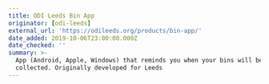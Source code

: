 ```yaml
---
title: ODI Leeds Bin App
originator: [odi-leeds]
external_url: 'https://odileeds.org/products/bin-app/'
date_added: 2019-10-06T23:00:00.000Z
date_checked: ''
summary: >-
  App (Android, Apple, Windows) that reminds you when your bins will be
  collected. Originally developed for Leeds
---
```


